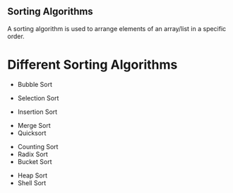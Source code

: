 ## Sorting Algorithms

A sorting algorithm is used to arrange elements of an array/list in a specific order. 

# Different Sorting Algorithms
- Bubble Sort
+ Selection Sort
* Insertion Sort
+ Merge Sort
+ Quicksort
* Counting Sort
* Radix Sort
* Bucket Sort
- Heap Sort
- Shell Sort






